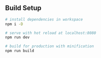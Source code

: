 ## Build Setup
``` bash
# install dependencies in workspace
npm i -D

# serve with hot reload at localhost:8080
npm run dev

# build for production with minification
npm run build
```
